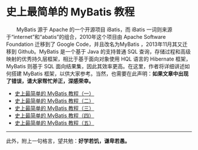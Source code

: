 # 史上最简单的 MyBatis 教程


　　MyBatis 源于 Apache 的一个开源项目 iBatis，而 iBatis 一词则来源于“internet”和“abatis”的组合，2010年这个项目由 Apache Software Foundation 迁移到了 Google Code，并且改名为MyBatis ，2013年11月其又迁移到 Github。MyBatis 是一个基于 Java 的支持普通 SQL 查询，存储过程和高级映射的优秀持久层框架，相比于基于面向对象使用 HQL 语言的  Hibernate 框架，MyBatis 则基于 SQL 面向结果集，因此其效率更高。在这里，作者将详细讲述如何搭建 MyBatis 框架，以供大家参考。当然，也需要在此声明：**如果文章中出现了错误，请大家帮忙斧正，深感荣幸。**
  
- [史上最简单的 MyBatis 教程（一）](https://github.com/guobinhit/mybatis-tutorial/blob/master/experience.md)
- [史上最简单的 MyBatis 教程（二）](https://github.com/guobinhit/mybatis-tutorial/blob/master/function.md)
- [史上最简单的 MyBatis 教程（三）](https://github.com/guobinhit/mybatis-tutorial/blob/master/summary.md)
- [史上最简单的 MyBatis 教程（四）](https://github.com/guobinhit/mybatis-tutorial/blob/master/dynamic.md)
- [史上最简单的 MyBatis 教程（五）](https://github.com/guobinhit/mybatis-tutorial/blob/master/mapper.md)

----------
此外，附上一句格言，望共勉：**好学若饥，谦卑若愚。**
